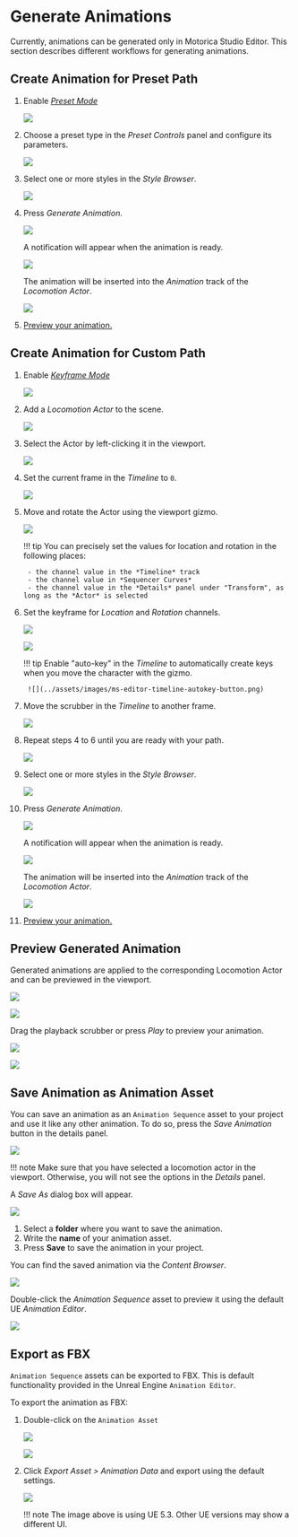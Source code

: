 # Generate Animations

Currently, animations can be generated only in Motorica Studio Editor. This section describes different workflows for generating animations.

## Create Animation for Preset Path

1. Enable [*Preset Mode*](ui-editor-modes.md#preset-mode)

    ![](../assets/images/ms-editor-editor-mode-preset.png)

2. Choose a preset type in the *Preset Controls* panel and configure its parameters.

    ![](../assets/images/ms-editor-preset-controls-panel-configured.png)

3. Select one or more styles in the *Style Browser*.

    ![](../assets/images/ms-editor-style-browser-selected-style-with-style-mixer.png)

4. Press *Generate Animation*.

    ![](../assets/images/ms-editor-generate-animation-button.png)

    A notification will appear when the animation is ready.

    ![](../assets/images/ms-editor-animation-generated-notification.png)

    The animation will be inserted into the *Animation* track of the *Locomotion Actor*.

    ![](../assets/images/ms-editor-timeline-animation-track-with-animation.png)

5. [Preview your animation.](#preview-generated-animation)

## Create Animation for Custom Path

1. Enable [*Keyframe Mode*](ui-editor-modes.md#keyframe-mode)

    ![](../assets/images/ms-editor-editor-mode-keyframe.png)

2. Add a *Locomotion Actor* to the scene.

    ![](../assets/images/ms-editor-toolbar-add-actor-button.png)

3. Select the Actor by left-clicking it in the viewport.

    ![](../assets/images/ms-editor-viewport-with-character-tpose.png)

4. Set the current frame in the *Timeline* to `0`.

    ![](../assets/images/ms-editor-timeline-scrubber-at-zero.png)

5. Move and rotate the Actor using the viewport gizmo.
    
    ![](../assets/images/ms-editor-viewport-gizmo.png)

    !!! tip
        You can precisely set the values for location and rotation in the following places:
        
        - the channel value in the *Timeline* track
        - the channel value in *Sequencer Curves*
        - the channel value in the *Details* panel under "Transform", as long as the *Actor* is selected
        
6. Set the keyframe for *Location* and *Rotation* channels.

    ![](../assets/images/ms-editor-timeline-add-keyframe.png)

    ![](../assets/images/ms-editor-timeline-keyframes-added.png)

    !!! tip
        Enable "auto-key" in the *Timeline* to automatically create keys when you move the character with the gizmo.

        ![](../assets/images/ms-editor-timeline-autokey-button.png)

7. Move the scrubber in the *Timeline* to another frame.

    ![](../assets/images/ms-editor-timeline-scrubber-at-two-with-key.png)

8. Repeat steps 4 to 6 until you are ready with your path.

    ![](../assets/images/ms-editor-timeline-filled-with-curve-editor.png)

9. Select one or more styles in the *Style Browser*.

    ![](../assets/images/ms-editor-style-browser-selected-style-with-style-mixer.png)

10. Press *Generate Animation*.

    ![](../assets/images/ms-editor-generate-animation-button.png)

    A notification will appear when the animation is ready.

    ![](../assets/images/ms-editor-animation-generated-notification.png)

    The animation will be inserted into the *Animation* track of the *Locomotion Actor*.

    ![](../assets/images/ms-editor-timeline-animation-track-with-animation.png)

11. [Preview your animation.](#preview-generated-animation)

## Preview Generated Animation

Generated animations are applied to the corresponding Locomotion Actor and can be previewed in the viewport.

![](../assets/images/ms-editor-viewport-with-character-animated.png)

![](../assets/images/ms-editor-timeline-with-viewport-animation-slides.png)

Drag the playback scrubber or press *Play* to preview your animation.

![](../assets/images/ms-editor-timeline-scrubber-at-two-with-key.png)

![](../assets/images/ue-sequencer-play-button.png)

## Save Animation as Animation Asset

You can save an animation as an `Animation Sequence` asset to your project and use it like any other animation. To do so, press the *Save Animation* button in the details panel.

![](../assets/images/ms-editor-save-animation-button.png)

!!! note
    Make sure that you have selected a locomotion actor in the viewport. Otherwise, you will not see the options in the *Details* panel.

A *Save As* dialog box will appear.

![](../assets/images/ms-editor-save-animation-dialog.png)

1. Select a **folder** where you want to save the animation.
2. Write the **name** of your animation asset.
3. Press **Save** to save the animation in your project.

You can find the saved animation via the *Content Browser*.

![](../assets/images/ue-content-browser-saved-animation-asset.png)

Double-click the *Animation Sequence* asset to preview it using the default UE *Animation Editor*.

![](../assets/images/ue-animation-editor-with-motorica-animation.png)

## Export as FBX

`Animation Sequence` assets can be exported to FBX. This is default functionality provided in the Unreal Engine `Animation Editor`.

To export the animation as FBX:

1. Double-click on the `Animation Asset`

    ![](../assets/images/ue-content-browser-saved-animation-asset-arrow.png)

    ![](../assets/images/ue-animation-editor-with-motorica-animation.png)

2. Click *Export Asset > Animation Data* and export using the default settings.

    ![](../assets/images/ue-animation-editor-export-asset-animation-data.png)

    !!! note
        The image above is using UE 5.3. Other UE versions may show a different UI.
